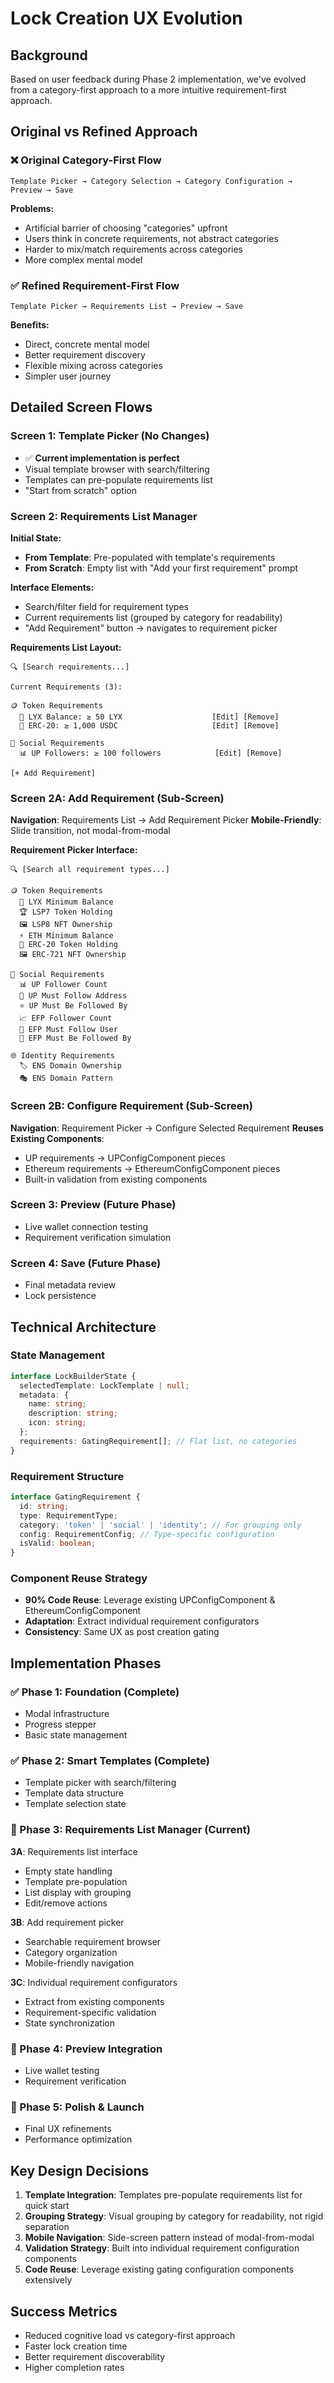 # Lock Creation UX Evolution

## Background
Based on user feedback during Phase 2 implementation, we've evolved from a category-first approach to a more intuitive requirement-first approach.

## Original vs Refined Approach

### ❌ Original Category-First Flow
```
Template Picker → Category Selection → Category Configuration → Preview → Save
```
**Problems:**
- Artificial barrier of choosing "categories" upfront
- Users think in concrete requirements, not abstract categories  
- Harder to mix/match requirements across categories
- More complex mental model

### ✅ Refined Requirement-First Flow  
```
Template Picker → Requirements List → Preview → Save
```
**Benefits:**
- Direct, concrete mental model
- Better requirement discovery
- Flexible mixing across categories
- Simpler user journey

## Detailed Screen Flows

### Screen 1: Template Picker (No Changes)
- ✅ **Current implementation is perfect**
- Visual template browser with search/filtering
- Templates can pre-populate requirements list
- "Start from scratch" option

### Screen 2: Requirements List Manager
**Initial State:**
- **From Template**: Pre-populated with template's requirements  
- **From Scratch**: Empty list with "Add your first requirement" prompt

**Interface Elements:**
- Search/filter field for requirement types
- Current requirements list (grouped by category for readability)
- "Add Requirement" button → navigates to requirement picker

**Requirements List Layout:**
```
🔍 [Search requirements...]

Current Requirements (3):

🪙 Token Requirements
  💎 LYX Balance: ≥ 50 LYX                    [Edit] [Remove]
  🎨 ERC-20: ≥ 1,000 USDC                     [Edit] [Remove]

👥 Social Requirements  
  📊 UP Followers: ≥ 100 followers            [Edit] [Remove]

[+ Add Requirement]
```

### Screen 2A: Add Requirement (Sub-Screen)
**Navigation**: Requirements List → Add Requirement Picker
**Mobile-Friendly**: Slide transition, not modal-from-modal

**Requirement Picker Interface:**
```
🔍 [Search all requirement types...]

🪙 Token Requirements
  💎 LYX Minimum Balance
  🏆 LSP7 Token Holding  
  🖼️ LSP8 NFT Ownership
  ⚡ ETH Minimum Balance
  🎨 ERC-20 Token Holding
  🖼️ ERC-721 NFT Ownership

👥 Social Requirements
  📊 UP Follower Count
  🤝 UP Must Follow Address
  ⭐ UP Must Be Followed By
  📈 EFP Follower Count
  🔗 EFP Must Follow User
  🎯 EFP Must Be Followed By

🌐 Identity Requirements
  🏷️ ENS Domain Ownership
  🎭 ENS Domain Pattern
```

### Screen 2B: Configure Requirement (Sub-Screen)
**Navigation**: Requirement Picker → Configure Selected Requirement
**Reuses Existing Components**: 
- UP requirements → UPConfigComponent pieces
- Ethereum requirements → EthereumConfigComponent pieces  
- Built-in validation from existing components

### Screen 3: Preview (Future Phase)
- Live wallet connection testing
- Requirement verification simulation

### Screen 4: Save (Future Phase)
- Final metadata review
- Lock persistence

## Technical Architecture

### State Management
```typescript
interface LockBuilderState {
  selectedTemplate: LockTemplate | null;
  metadata: {
    name: string;
    description: string; 
    icon: string;
  };
  requirements: GatingRequirement[]; // Flat list, no categories
}
```

### Requirement Structure
```typescript
interface GatingRequirement {
  id: string;
  type: RequirementType;
  category: 'token' | 'social' | 'identity'; // For grouping only
  config: RequirementConfig; // Type-specific configuration
  isValid: boolean;
}
```

### Component Reuse Strategy
- **90% Code Reuse**: Leverage existing UPConfigComponent & EthereumConfigComponent
- **Adaptation**: Extract individual requirement configurators
- **Consistency**: Same UX as post creation gating

## Implementation Phases

### ✅ Phase 1: Foundation (Complete)
- Modal infrastructure
- Progress stepper  
- Basic state management

### ✅ Phase 2: Smart Templates (Complete)
- Template picker with search/filtering
- Template data structure
- Template selection state

### 🎯 Phase 3: Requirements List Manager (Current)
**3A**: Requirements list interface
- Empty state handling
- Template pre-population  
- List display with grouping
- Edit/remove actions

**3B**: Add requirement picker
- Searchable requirement browser
- Category organization
- Mobile-friendly navigation

**3C**: Individual requirement configurators
- Extract from existing components
- Requirement-specific validation
- State synchronization

### 🔄 Phase 4: Preview Integration
- Live wallet testing
- Requirement verification

### 🔄 Phase 5: Polish & Launch
- Final UX refinements
- Performance optimization

## Key Design Decisions

1. **Template Integration**: Templates pre-populate requirements list for quick start
2. **Grouping Strategy**: Visual grouping by category for readability, not rigid separation
3. **Mobile Navigation**: Side-screen pattern instead of modal-from-modal
4. **Validation Strategy**: Built into individual requirement configuration components
5. **Code Reuse**: Leverage existing gating configuration components extensively

## Success Metrics
- Reduced cognitive load vs category-first approach
- Faster lock creation time
- Better requirement discoverability
- Higher completion rates 